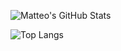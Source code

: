 ![Matteo's GitHub Stats](https://github-readme-stats.vercel.app/api?username=ammlyy&show_icons=true&theme=onedark&count_private=true)

![Top Langs](https://github-readme-stats.vercel.app/api/top-langs/?username=ammlyy&layout=compact&theme=onedark&count_private=true)
